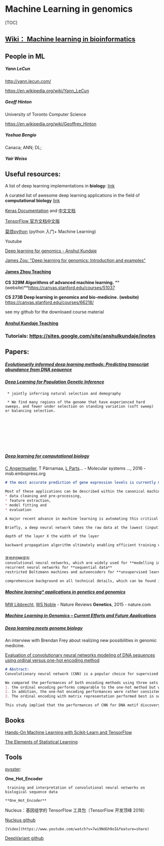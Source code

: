 # Machine Learning in genomics

[TOC]





## [Wiki： Machine learning in bioinformatics](https://en.wikipedia.org/wiki/Machine_learning_in_bioinformatics)





## People in ML

##### Yann LeCun

http://yann.lecun.com/

https://en.wikipedia.org/wiki/Yann_LeCun

##### Geoff Hinton

University of Toronto Computer Science

https://en.wikipedia.org/wiki/Geoffrey_Hinton

##### Yoshua Bengio

Canaca; ANN; DL;

##### Yair Weiss





## Useful resources:

A list of deep learning implementations in **biology**: [link](https://github.com/hussius/deeplearning-biology)

A curated list of awesome deep learning applications in the field of **computational biology** [link](https://github.com/gokceneraslan/awesome-deepbio)



[Keras Documentation](https://keras.io/) and [中文文档](https://keras-cn.readthedocs.io/en/latest/)

[TensorFlow 官方文档中文版](http://docs.pythontab.com/tensorflow/)

[莫烦python](https://morvanzhou.github.io/) (python 入门+ Machine Learning)



Youtube

[Deep learning for genomics - Anshul Kundaje](https://youtu.be/X5mdoxR9qag)

[James Zou: "Deep learning for genomics: Introduction and examples"](https://youtu.be/JYt1IqdDAPc)



#### [James Zhou Teaching](https://sites.google.com/site/jamesyzou/teaching)

**CS 329M Algorithms of advanced machine learning.**  **(website)**https://canvas.stanford.edu/courses/51037

**CS 273B Deep learning in genomics and bio-medicine.** **(website)** https://canvas.stanford.edu/courses/66218/

see my github for the downloaed course material



#### [Anshul Kundaje Teaching](https://sites.google.com/site/anshulkundaje/teaching)

### Tutorials: https://sites.google.com/site/anshulkundaje/inotes









## Papers:

##### [Evolutionarily informed deep learning methods: Predicting transcript abundance from DNA sequence](https://www.biorxiv.org/content/early/2018/07/19/372367)



##### [Deep Learning for Population Genetic Inference](https://journals.plos.org/ploscompbiol/article?id=10.1371/journal.pcbi.1004845)

```
 * jointly inferring natural selection and demography
 
 * We find many regions of the genome that have experienced hard sweeps, and fewer under selection on standing variation (soft sweep) or balancing selection.
 
 
 
 
 
 
 
 
```

##### [Deep learning for computational biology](http://msb.embopress.org/content/12/7/878.abstract)

[C Angermueller](https://scholar.google.com/citations?user=OXZC0mQAAAAJ&hl=en&oi=sra), T Pärnamaa, [L Parts](https://scholar.google.com/citations?user=ktEf4ZUAAAAJ&hl=en&oi=sra)… - Molecular systems …, 2016 - msb.embopress.org

```markdown
# the most accurate prediction of gene expression levels is currently made from a broad set of epigenetic features using sparse linear models (Karlic et al, 2010; Cheng et al, 2011) or random forests (Li et al, 2015)

Most of these applications can be described within the canonical machine learning workflow, which involves four steps: 
* data cleaning and pre‐processing, 
* feature extraction, 
* model fitting and 
* evaluation 

A major recent advance in machine learning is automating this critical step by learning a suitable representation of the data with deep artificial neural networks

Briefly, a deep neural network takes the raw data at the lowest (input) layer and transforms them into increasingly abstract feature representations by successively combining outputs from the preceding layer in a data‐driven manner, encapsulating highly complicated functions in the process

depth of the layer X the width of the layer

backward propagation algorithm ultimately enabling efficient training of neural networks using stochastic gradient descent


其他的DNN变形
convolutional neural networks, which are widely used for **modelling images**
recurrent neural networks for **sequential data**
restricted Boltzmann machines and autoencoders for **unsupervised learning**

comprehensive background on all technical details, which can be found in the more specialized literature (Bengio, 2012; Bengio et al, 2013; Deng, 2014; Schmidhuber, 2015; Goodfellow et al, 2016). 
```



##### [*Machine learning** applications in **genetics** and **genomics**](https://www.nature.com/articles/nrg3920)

[MW Libbrecht](https://scholar.google.com/citations?user=O4SMk-sAAAAJ&hl=en&oi=sra), [WS Noble](https://scholar.google.com/citations?user=plt2_DsAAAAJ&hl=en&oi=sra) - Nature Reviews **Genetics**, 2015 - nature.com



##### [Machine Learning in Genomics – Current Efforts and Future Applications](https://www.techemergence.com/machine-learning-in-genomics-applications/)



##### [Deep learning meets genome biology](https://www.oreilly.com/ideas/deep-learning-meets-genome-biology)

An interview with Brendan Frey about realizing new possibilities in genomic medicine.



[Evaluation of convolutionary neural networks modeling of DNA sequences using ordinal versus one-hot encoding method](https://ieeexplore.ieee.org/abstract/document/8270400)

```markdown
# Abstract:
Convolutionary neural network (CNN) is a popular choice for supervised DNA motif prediction due to its excellent performances. To employ CNN, the input DNA sequences are required to be encoded as numerical values and represented as either vectors or multi-dimensional matrices. This paper evaluated a simple and more compact ordinal encoding method versus the popular one-hot encoding for DNA sequences. 

We compared the performances of both encoding methods using three sets of datasets enriched with DNA motifs. We found that 
1. the ordinal encoding performs comparable to the one-hot method but with significant reduction in training time. 
2. In addition, the one-hot encoding performances were rather consistent across various datasets but would require suitable CNN configuration to perform well. 
3. The ordinal encoding with matrix representation performed best in some of the evaluated datasets. 

This study implied that the performances of CNN for DNA motif discovery depends on the suitable design of the sequence encoding and representation. The good performances of the ordinal encoding method demonstrates that there are still rooms for improvement for the one-hot encoding method.
```



 

## Books

[Hands-On Machine Learning with Scikit-Learn and TensorFlow](https://www.amazon.com/Hands-Machine-Learning-Scikit-Learn-TensorFlow/dp/1491962291/ref=sr_1_3?ie=UTF8&qid=1537500797&sr=8-3&keywords=machine+learning&dpID=51%252BkYprYK1L&preST=_SX218_BO1,204,203,200_QL40_&dpSrc=srch)

[The Elements of Statistical Learning](https://www.amazon.com/Elements-Statistical-Learning-Prediction-Statistics/dp/0387848576/ref=sr_1_1?ie=UTF8&qid=1537500853&sr=8-1&keywords=the+elements+of+statistical+learning&dpID=41aQrQaPseL&preST=_SY291_BO1,204,203,200_QL40_&dpSrc=srch)



## Tools

[pysster](https://github.com/budach/pysster): 

**One_Hot_Encoder**

	 training and interpretation of convolutional neural networks on biological sequence data
	
	**One_Hot_Encoder**

Nucleus：基因组学的 TensorFlow 工具包（TensorFlow 开发顶峰 2018）

[Nucleus github ](https://github.com/google/nucleus)

	[Video](https://www.youtube.com/watch?v=7wi9NdGh9oI&feature=share)

[DeepVariant github](https://github.com/google/deepvariant)



